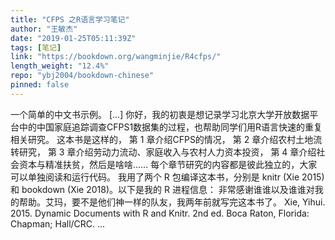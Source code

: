 ```yaml
---
title: "CFPS 之R语言学习笔记"
author: "王敏杰"
date: "2019-01-25T05:11:39Z"
tags: [笔记]
link: "https://bookdown.org/wangminjie/R4cfps/"
length_weight: "12.4%"
repo: "ybj2004/bookdown-chinese"
pinned: false
---
```


一个简单的中文书示例。 [...] 你好，我的初衷是想记录学习北京大学开放数据平台中的中国家庭追踪调查CFPS1数据集的过程，也帮助同学们用R语言快速的重复相关研究。 这本书是这样的， 第 1 章介绍CFPS的情况， 第 2 章介绍农村土地流转研究， 第 3 章介绍劳动力流动、家庭收入与农村人力资本投资， 第 4 章介绍社会资本与精准扶贫，然后是啥啥…… 每个章节研究的内容都是彼此独立的，大家可以单独阅读和运行代码。 我用了两个 R 包编译这本书，分别是 knitr (Xie 2015) 和 bookdown (Xie 2018)。以下是我的 R 进程信息： 非常感谢谁谁以及谁谁对我的帮助。艾玛，要不是他们神一样的队友，我两年前就写完这本书了。 Xie, Yihui. 2015. Dynamic Documents with R and Knitr. 2nd ed. Boca Raton, Florida: Chapman; Hall/CRC.  ...
